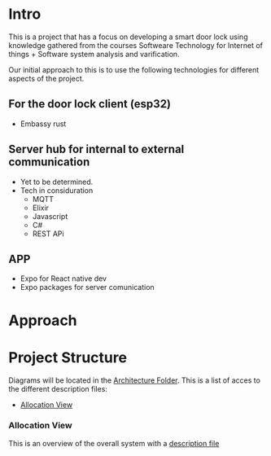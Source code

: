 # Intro
This is a project that has a focus on developing a smart door lock using knowledge gathered from the courses Softweare Technology for Internet of things + Software system analysis and varification.

Our initial approach to this is to use the following technologies for different aspects of the project.
## For the door lock client (esp32)
- Embassy rust
## Server hub for internal to external communication
- Yet to be determined.
- Tech in considuration
  - MQTT
  - Elixir
  - Javascript
  - C#
  - REST APi
## APP
- Expo for React native dev
- Expo packages for server comunication


# Approach


# Project Structure
Diagrams will be located in the [Architecture Folder](https://github.com/Cows-Inc-SA-Fall23/Semester_project_trustworthy/tree/master/Architecture).
This is a list of acces to the different description files:
- [Allocation View](https://github.com/Cows-Inc-SA-Fall23/Semester_project_trustworthy/blob/master/Architecture/Allocation%20View/Description.md)

### Allocation View
This is an overview of the overall system with a [description file](https://github.com/Cows-Inc-SA-Fall23/Semester_project_trustworthy/blob/master/Architecture/Allocation%20View/Description.md)

